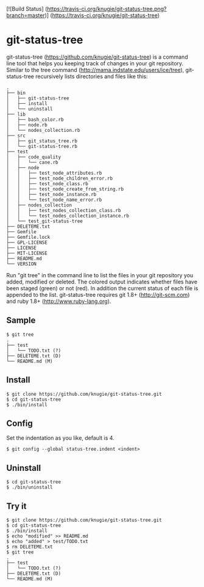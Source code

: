 [![Build Status]
(https://travis-ci.org/knugie/git-status-tree.png?branch=master)]
(https://travis-ci.org/knugie/git-status-tree)

git-status-tree
=============================================

git-status-tree (https://github.com/knugie/git-status-tree) is a command line
tool that helps you keeping track of changes in your git repository. Similar to
the tree command (http://mama.indstate.edu/users/ice/tree), git-status-tree
recursively lists directories and files like this:

    .
    ├── bin
    │   ├── git-status-tree
    │   ├── install
    │   └── uninstall
    ├── lib
    │   ├── bash_color.rb
    │   ├── node.rb
    │   └── nodes_collection.rb
    ├── src
    │   ├── git_status_tree.rb
    │   └── git-status-tree.rb
    ├── test
    │   ├── code_quality
    │   │   └── cane.rb
    │   ├── node
    │   │   ├── test_node_attributes.rb
    │   │   ├── test_node_children_error.rb
    │   │   ├── test_node_class.rb
    │   │   ├── test_node_create_from_string.rb
    │   │   ├── test_node_instance.rb
    │   │   └── test_node_name_error.rb
    │   ├── nodes_collection
    │   │   ├── test_nodes_collection_class.rb
    │   │   └── test_nodes_collection_instance.rb
    │   └── test_git-status-tree
    ├── DELETEME.txt
    ├── Gemfile
    ├── Gemfile.lock
    ├── GPL-LICENSE
    ├── LICENSE
    ├── MIT-LICENSE
    ├── README.md
    └── VERSION

Run "git tree" in the command line to list the files in your git repository you
added, modified or deleted. The colored output indicates whether files have been
staged (green) or not (red). In addition the current status of each file is
appended to the list. git-status-tree requires git 1.8+ (http://git-scm.com)
and ruby 1.8+ (http://www.ruby-lang.org).

Sample
------
    $ git tree
    .
    ├── test
    │   └── TODO.txt (?)
    ├── DELETEME.txt (D)
    └── README.md (M)

Install
------
    $ git clone https://github.com/knugie/git-status-tree.git
    $ cd git-status-tree
    $ ./bin/install

Config
------
Set the indentation as you like, default is 4.

    $ git config --global status-tree.indent <indent>


Uninstall
------
    $ cd git-status-tree
    $ ./bin/uninstall

Try it
------
    $ git clone https://github.com/knugie/git-status-tree.git
    $ cd git-status-tree
    $ ./bin/install
    $ echo "modified" >> README.md
    $ echo "added" > test/TODO.txt
    $ rm DELETEME.txt
    $ git tree
    .
    ├── test
    │   └── TODO.txt (?)
    ├── DELETEME.txt (D)
    └── README.md (M)
